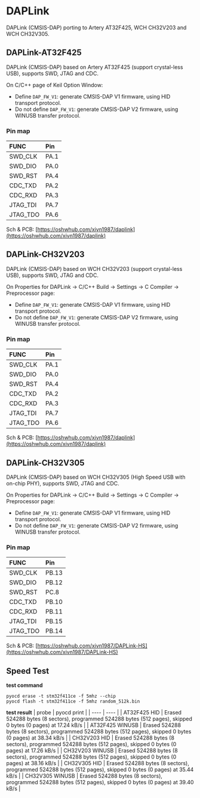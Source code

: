 # DAPLink
DAPLink (CMSIS-DAP) porting to Artery AT32F425, WCH CH32V203 and WCH CH32V305.

## DAPLink-AT32F425
DAPLink (CMSIS-DAP) based on Artery AT32F425 (support crystal-less USB), supports SWD, JTAG and CDC.

On C/C++ page of Keil Option Window:
* Define `DAP_FW_V1`: generate CMSIS-DAP V1 firmware, using HID transport protocol.
* Do not define `DAP_FW_V1`: generate CMSIS-DAP V2 firmware, using WINUSB transfer protocol.

### Pin map
|  FUNC    | Pin   |
|  :----   | :---- |
| SWD_CLK  | PA.1  |
| SWD_DIO  | PA.0  |
| SWD_RST  | PA.4  |
| CDC_TXD  | PA.2  |
| CDC_RXD  | PA.3  |
| JTAG_TDI | PA.7  |
| JTAG_TDO | PA.6  |

Sch & PCB: [https://oshwhub.com/xivn1987/daplink](https://oshwhub.com/xivn1987/daplink)

## DAPLink-CH32V203
DAPLink (CMSIS-DAP) based on WCH CH32V203 (support crystal-less USB), supports SWD, JTAG and CDC.

On Properties for DAPLink -> C/C++ Build -> Settings -> C Compiler -> Preprocessor page:
* Define `DAP_FW_V1`: generate CMSIS-DAP V1 firmware, using HID transport protocol.
* Do not define `DAP_FW_V1`: generate CMSIS-DAP V2 firmware, using WINUSB transfer protocol.

### Pin map
|  FUNC    | Pin   |
|  :----   | :---- |
| SWD_CLK  | PA.1  |
| SWD_DIO  | PA.0  |
| SWD_RST  | PA.4  |
| CDC_TXD  | PA.2  |
| CDC_RXD  | PA.3  |
| JTAG_TDI | PA.7  |
| JTAG_TDO | PA.6  |

Sch & PCB: [https://oshwhub.com/xivn1987/daplink](https://oshwhub.com/xivn1987/daplink)

## DAPLink-CH32V305
DAPLink (CMSIS-DAP) based on WCH CH32V305 (High Speed USB with on-chip PHY), supports SWD, JTAG and CDC.

On Properties for DAPLink -> C/C++ Build -> Settings -> C Compiler -> Preprocessor page:
* Define `DAP_FW_V1`: generate CMSIS-DAP V1 firmware, using HID transport protocol.
* Do not define `DAP_FW_V1`: generate CMSIS-DAP V2 firmware, using WINUSB transfer protocol.

### Pin map
|  FUNC    | Pin   |
|  :----   | :---- |
| SWD_CLK  | PB.13 |
| SWD_DIO  | PB.12 |
| SWD_RST  | PC.8  |
| CDC_TXD  | PB.10 |
| CDC_RXD  | PB.11 |
| JTAG_TDI | PB.15 |
| JTAG_TDO | PB.14 |

Sch & PCB: [https://oshwhub.com/xivn1987/DAPLink-HS](https://oshwhub.com/xivn1987/DAPLink-HS)

## Speed Test
**test command**
``` shell
pyocd erase -t stm32f411ce -f 5mhz --chip
pyocd flash -t stm32f411ce -f 5mhz random_512k.bin
```

**test result**
| probe           | pyocd print                                                                                                   |
| ----            | ----                                                                                                          |
| AT32F425 HID    | Erased 524288 bytes (8 sectors), programmed 524288 bytes (512 pages), skipped 0 bytes (0 pages) at 17.24 kB/s |
| AT32F425 WINUSB | Erased 524288 bytes (8 sectors), programmed 524288 bytes (512 pages), skipped 0 bytes (0 pages) at 38.34 kB/s |
| CH32V203 HID    | Erased 524288 bytes (8 sectors), programmed 524288 bytes (512 pages), skipped 0 bytes (0 pages) at 17.26 kB/s |
| CH32V203 WINUSB | Erased 524288 bytes (8 sectors), programmed 524288 bytes (512 pages), skipped 0 bytes (0 pages) at 38.16 kB/s |
| CH32V305 HID    | Erased 524288 bytes (8 sectors), programmed 524288 bytes (512 pages), skipped 0 bytes (0 pages) at 35.44 kB/s |
| CH32V305 WINUSB | Erased 524288 bytes (8 sectors), programmed 524288 bytes (512 pages), skipped 0 bytes (0 pages) at 39.40 kB/s |
